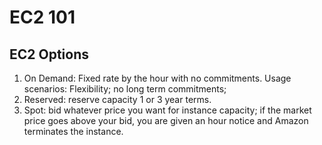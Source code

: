 # EC2 101

## EC2 Options

1. On Demand:  Fixed rate by the hour with no commitments.
    Usage scenarios:  Flexibility; no long term commitments; 
2. Reserved:  reserve capacity  1 or 3 year terms.
3. Spot:  bid whatever price you want for instance capacity; if the market price
   goes above your bid, you are given an hour notice and Amazon terminates the
   instance.
